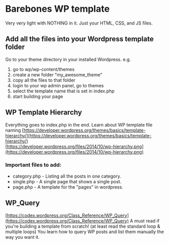 # Barebones WP template
Very very light with NOTHING in it. Just your HTML, CSS, and JS files.

## Add all the files into your Wordpress template folder
Go to your theme directory in your installed Wordpress.
e.g.
1. go to wp/wp-content/themes
2. create a new folder "my_awesome_theme"
3. copy all the files to that folder
4. login to your wp admin panel, go to themes
5. select the template name that is set in index.php
6. start building your page

## WP Template Hierarchy
Everything goes to index.php in the end. Learn about WP template file naming
[https://developer.wordpress.org/themes/basics/template-hierarchy/](https://developer.wordpress.org/themes/basics/template-hierarchy/)  
[https://developer.wordpress.org/files/2014/10/wp-hierarchy.png](https://developer.wordpress.org/files/2014/10/wp-hierarchy.png)

### Important files to add:
* category.php - Listing all the posts in one category.
* single.php - A single page that shows a single post.
* page.php - A template for the "pages" in wordpress.

## WP_Query
[https://codex.wordpress.org/Class_Reference/WP_Query](https://codex.wordpress.org/Class_Reference/WP_Query)
A must read if you're building a template from scratch! (at least read the standard loop & multiple loops)
You learn how to query WP posts and list them manually the way you want it.
